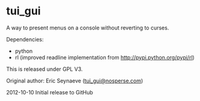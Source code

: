 tui_gui
=======

A way to present menus on a console without reverting to curses.

Dependencies:

- python
- rl (improved readline implementation from http://pypi.python.org/pypi/rl)

This is released under GPL V3.

Original author: Eric Seynaeve (tui_gui@nosperse.com)

2012-10-10
Initial release to GitHub
